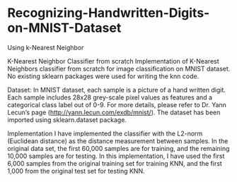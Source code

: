 # Recognizing-Handwritten-Digits-on-MNIST-Dataset
Using k-Nearest Neighbor


K-Nearest Neighbor Classifier from scratch
Implementation of K-Nearest Neighbors classifier from scratch for image classification on MNIST dataset. No existing sklearn packages were used for writing the knn code.

Dataset:
In MNIST dataset, each sample is a picture of a hand written digit.
Each sample includes 28x28 grey-scale pixel values as features and a categorical class label out of 0-9.
For more details, please refer to Dr. Yann Lecun’s page (http://yann.lecun.com/exdb/mnist/). The dataset has been imported using sklearn.dataset package.

Implementation
I have implemented the classifier with the L2-norm (Euclidean distance) as the distance measurement between samples.
In the original data set, the first 60,000 samples are for training, and the remaining 10,000 samples are for testing.
In this implementation, I have used the first 6,000 samples from the original training set for training KNN,
and the first 1,000 from the original test set for testing KNN.
